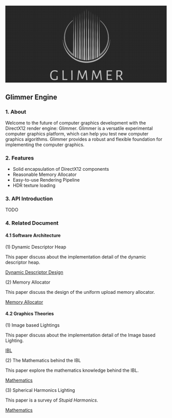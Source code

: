 ![LOGO](https://raw.githubusercontent.com/OneSilverBullet/GlimmerEngine/master/document/textures/logo.png)



## Glimmer Engine

### 1. About

Welcome to the future of computer graphics development with the DirectX12 render engine: Glimmer. Glimmer is a versatile experimental computer graphics platform, which can help you test new computer graphics algorithms. Glimmer provides a robust and flexible foundation for implementing the computer graphics.

### 2. Features

* Solid encapsulation of DirectX12 components
* Reasonable Memory Allocator
* Easy-to-use Rendering Pipeline
* HDR texture loading 


### 3. API Introduction


TODO


### 4. Related Document

#### 4.1 Software Architecture

(1) Dynamic Descriptor Heap

This paper discuss about the implementation detail of the dynamic descriptor heap.

[Dynamic Descriptor Design](https://onesilverbullet.github.io/silvergamer.github.io/DirectX12-Encapsulation/)


(2) Memory Allocator 

This paper discuss the design of the uniform upload memory allocator.

[Memory Allocator](https://onesilverbullet.github.io/silvergamer.github.io/Memory-Allocator/)

#### 4.2 Graphics Theories

(1) Image based Lightings

This paper discuss about the implementation detail of the Image based Lighting.

[IBL](https://onesilverbullet.github.io/silvergamer.github.io/Imaged-based-Lighting/)


(2) The Mathematics behind the IBL

This paper explore the mathematics knowledge behind the IBL.

[Mathematics](https://onesilverbullet.github.io/silvergamer.github.io/rendering-mathematics-basis/)


(3) Spherical Harmonics Lighting

This paper is a survey of *Stupid Harmonics*.

[Mathematics](https://onesilverbullet.github.io/silvergamer.github.io/spherical-harmonics/)

